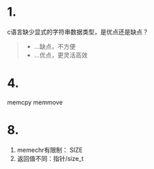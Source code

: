 # 1. 
c语言缺少显式的字符串数据类型，是优点还是缺点？
>- ...缺点，不方便
>- ...优点，更灵活高效

# 4.
memcpy
memmove

# 8.
1. memechr有限制： SIZE
2. 返回值不同：指针/size_t